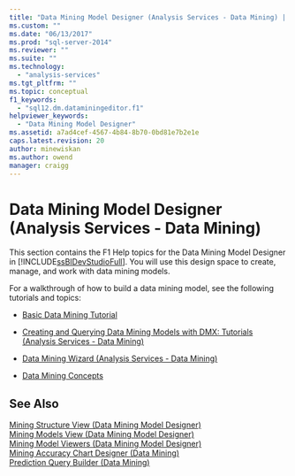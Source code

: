 ```yaml
---
title: "Data Mining Model Designer (Analysis Services - Data Mining) | Microsoft Docs"
ms.custom: ""
ms.date: "06/13/2017"
ms.prod: "sql-server-2014"
ms.reviewer: ""
ms.suite: ""
ms.technology: 
  - "analysis-services"
ms.tgt_pltfrm: ""
ms.topic: conceptual
f1_keywords: 
  - "sql12.dm.dataminingeditor.f1"
helpviewer_keywords: 
  - "Data Mining Model Designer"
ms.assetid: a7ad4cef-4567-4b84-8b70-0bd81e7b2e1e
caps.latest.revision: 20
author: minewiskan
ms.author: owend
manager: craigg
---
```

# Data Mining Model Designer (Analysis Services - Data Mining)
  This section contains the F1 Help topics for the Data Mining Model Designer in [!INCLUDE[ssBIDevStudioFull](../includes/ssbidevstudiofull-md.md)]. You will use this design space to create, manage, and work with data mining models.  
  
 For a walkthrough of how to build a data mining model, see the following tutorials and topics:  
  
-   [Basic Data Mining Tutorial](../../2014/tutorials/basic-data-mining-tutorial.md)  
  
-   [Creating and Querying Data Mining Models with DMX: Tutorials &#40;Analysis Services - Data Mining&#41;](../../2014/tutorials/create-query-data-mining-models-dmx-tutorials.md)  
  
-   [Data Mining Wizard &#40;Analysis Services - Data Mining&#41;](data-mining/data-mining-wizard-analysis-services-data-mining.md)  
  
-   [Data Mining Concepts](data-mining/data-mining-concepts.md)  
  
## See Also  
 [Mining Structure View &#40;Data Mining Model Designer&#41;](mining-structure-view-data-mining-model-designer.md)   
 [Mining Models View &#40;Data Mining Model Designer&#41;](mining-models-view-data-mining-model-designer.md)   
 [Mining Model Viewers &#40;Data Mining Model Designer&#41;](mining-model-viewers-data-mining-model-designer.md)   
 [Mining Accuracy Chart Designer &#40;Data Mining&#41;](mining-accuracy-chart-designer-data-mining.md)   
 [Prediction Query Builder &#40;Data Mining&#41;](prediction-query-builder-data-mining.md)  
  
  
